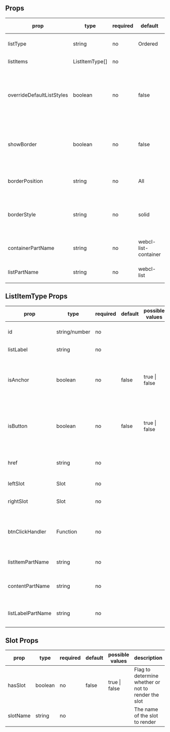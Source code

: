 ## Props

<table class="table table-bordered table-striped">
    <thead>
    <tr>
        <th>prop</th>
        <th>type</th>
        <th>required</th>
        <th>default</th>
        <th>possible values</th>
        <th>description</th>
    </tr>
    </thead>
    <tbody>
        <tr>
          <td>listType</td>
          <td>string</td>
          <td>no</td>
          <td>Ordered</td>
          <td>'Ordered' | 'Unordered'</td>
          <td>The type of list to render</td>
        </tr>
        <tr>
          <td>listItems</td>
          <td>ListItemType[]</td>
          <td>no</td>
          <td></td>
          <td></td>
          <td>The list items</td>
        </tr>		
           <tr>
          <td>overrideDefaultListStyles</td>
          <td>boolean</td>
          <td>no</td>
          <td>false</td>
          <td>true | false</td>
          <td>Flag to determine whether or not the default list styles need to be applied </td>
        </tr>
             <tr>
          <td>showBorder</td>
          <td>boolean</td>
          <td>no</td>
          <td>false</td>
          <td>true | false</td>
          <td>Flag to determine whether or not to show border on list elements</td>
        </tr>
         <tr>
          <td>borderPosition</td>
          <td>string</td>
          <td>no</td>
          <td>All</td>
          <td>'All' | 'Top' | 'Left' | 'Bottom' | 'Right'</td>
          <td>Where to show the border </td>
        </tr>      
        <tr>
          <td>borderStyle</td>
          <td>string</td>
          <td>no</td>
          <td>solid</td>
          <td>'solid' | 'dashed' | 'dotted' | 'double' | 'hidden' | 'none'</td>
          <td>The border style  </td>
        </tr>      
        <tr>
          <td>containerPartName</td>
          <td>string</td>
          <td>no</td>
          <td>webcl-list-container</td>
          <td></td>
          <td>The part name for the container </td>
        </tr>      
        <tr>
          <td>listPartName</td>
          <td>string</td>
          <td>no</td>
          <td>webcl-list</td>
          <td></td>
          <td>The part name for the list </td>
        </tr>
    </tbody>
</table>

## ListItemType Props

<table class="table table-bordered table-striped">
    <thead>
    <tr>
        <th>prop</th>
        <th>type</th>
        <th>required</th>
        <th>default</th>
        <th>possible values</th>
        <th>description</th>
    </tr>
    </thead>
    <tbody>
        <tr>
          <td>id</td>
          <td>string/number</td>
          <td>no</td>
          <td></td>
          <td></td>
          <td>The id of the list element</td>
        </tr>
        <tr>
          <td>listLabel</td>
          <td>string</td>
          <td>no</td>
          <td></td>
          <td></td>
          <td>The list label </td>
        </tr>	
         <tr>
          <td>isAnchor</td>
          <td>boolean</td>
          <td>no</td>
          <td>false</td>
          <td>true | false</td>
          <td>Flag to determine whether or not to render the content as an anchor</td>
        </tr>	
          <tr>
          <td>isButton</td>
          <td>boolean</td>
          <td>no</td>
          <td>false</td>
          <td>true | false</td>
          <td>Flag to determine whether or not to render the content as a button</td>
        </tr>	
          <tr>
          <td>href</td>
          <td>string</td>
          <td>no</td>
          <td></td>
          <td></td>
          <td>The href for the anchor element</td>
        </tr>
        <tr>
          <td>leftSlot</td>
          <td>Slot</td>
          <td>no</td>
          <td></td>
          <td></td>
          <td>Slot for the left content</td>
        </tr>
           <tr>
          <td>rightSlot</td>
          <td>Slot</td>
          <td>no</td>
          <td></td>
          <td></td>
          <td>Slot for the right content</td>
        </tr>
          <tr>
          <td>btnClickHandler</td>
          <td>Function</td>
          <td>no</td>
          <td></td>
          <td></td>
          <td>The handler to be called when the button is clicked </td>
        </tr>
            <tr>
          <td>listItemPartName</td>
          <td>string</td>
          <td>no</td>
          <td></td>
          <td></td>
          <td>The part name for the list item </td>
        </tr>
         <tr>
          <td>contentPartName</td>
          <td>string</td>
          <td>no</td>
          <td></td>
          <td></td>
          <td>The part name for the list item content</td>
        </tr>
          <tr>
          <td>listLabelPartName</td>
          <td>string</td>
          <td>no</td>
          <td></td>
          <td></td>
          <td>The part name for the list item label</td>
        </tr>
    </tbody>
</table>

## Slot Props

<table class="table table-bordered table-striped">
    <thead>
    <tr>
        <th>prop</th>
        <th>type</th>
        <th>required</th>
        <th>default</th>
        <th>possible values</th>
        <th>description</th>
    </tr>
    </thead>
    <tbody>
        <tr>
          <td>hasSlot</td>
          <td>boolean</td>
          <td>no</td>
          <td>false</td>
          <td>true | false</td>
          <td>Flag to determine whether or not to render the slot</td>
        </tr>
        <tr>
          <td>slotName</td>
          <td>string</td>
          <td>no</td>
          <td></td>
          <td></td>
          <td>The name of the slot to render </td>
        </tr>	
    </tbody>
</table>


